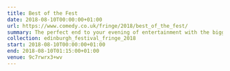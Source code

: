 ```yaml
---
title: Best of the Fest
date: 2018-08-10T00:00:00+01:00
url: https://www.comedy.co.uk/fringe/2018/best_of_the_fest/
summary: The perfect end to your evening of entertainment with the biggest and best comedy line-ups in all of Edinburgh.
collection: edinburgh_festival_fringe_2018
start: 2018-08-10T00:00:00+01:00
end: 2018-08-10T01:15:00+01:00
venue: 9c7rwrx3+wv
---
```

